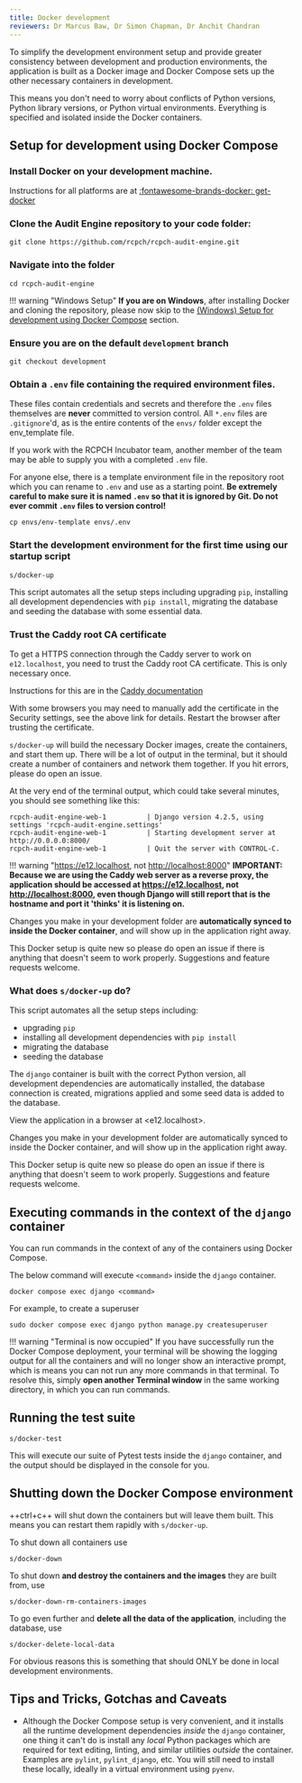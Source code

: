 ```yaml
---
title: Docker development
reviewers: Dr Marcus Baw, Dr Simon Chapman, Dr Anchit Chandran
---
```


To simplify the development environment setup and provide greater consistency between development and production environments, the application is built as a Docker image and Docker Compose sets up the other necessary containers in development.

This means you don't need to worry about conflicts of Python versions, Python library versions, or Python virtual environments. Everything is specified and isolated inside the Docker containers.

## Setup for development using Docker Compose

### Install Docker on your development machine.

Instructions for all platforms are at [:fontawesome-brands-docker: get-docker](https://docs.docker.com/get-docker)

### Clone the Audit Engine repository to your code folder:

```console
git clone https://github.com/rcpch/rcpch-audit-engine.git
```

### Navigate into the folder

```console
cd rcpch-audit-engine
```

!!! warning "Windows Setup"
    **If you are on Windows**, after installing Docker and cloning the repository, please now skip to the [(Windows) Setup for development using Docker Compose](./docker-setup.md#windows-setup-for-development-using-docker-compose) section.

### Ensure you are on the default `development` branch

```console
git checkout development
```

### Obtain a `.env` file containing the required environment files.

These files contain credentials and secrets and therefore the `.env` files themselves are **never** committed to version control. All `*.env` files are `.gitignore`'d, as is the entire contents of the `envs/` folder except the env_template file.

If you work with the RCPCH Incubator team, another member of the team may be able to supply you with a completed `.env` file.

For anyone else, there is a template environment file in the repository root which you can rename to `.env` and use as a starting point. **Be extremely careful to make sure it is named `.env` so that it is ignored by Git. Do not ever commit `.env` files to version control!**

```console
cp envs/env-template envs/.env
```

### Start the development environment for the first time using our startup script

```console
s/docker-up
```

This script automates all the setup steps including upgrading `pip`, installing all development dependencies with `pip install`, migrating the database and seeding the database with some essential data.

### Trust the Caddy root CA certificate

To get a HTTPS connection through the Caddy server to work on `e12.localhost`, you need to trust the Caddy root CA certificate. This is only necessary once.

Instructions for this are in the [Caddy documentation](https://caddyserver.com/docs/running#local-https-with-docker)

With some browsers you may need to manually add the certificate in the Security settings, see the above link for details. Restart the browser after trusting the certificate.

`s/docker-up` will build the necessary Docker images, create the containers, and start them up. There will be a lot of output in the terminal, but it should create a number of containers and network them together. If you hit errors, please do open an issue.

At the very end of the terminal output, which could take several minutes, you should see something like this:

```console
rcpch-audit-engine-web-1          | Django version 4.2.5, using settings 'rcpch-audit-engine.settings'
rcpch-audit-engine-web-1          | Starting development server at http://0.0.0.0:8000/
rcpch-audit-engine-web-1          | Quit the server with CONTROL-C.
```

!!! warning "<https://e12.localhost>, not <http://localhost:8000>"
    **IMPORTANT: Because we are using the Caddy web server as a reverse proxy, the application should be accessed at <https://e12.localhost>, not <http://localhost:8000>, even though Django will still report that is the hostname and port it 'thinks' it is listening on.**

Changes you make in your development folder are **automatically synced to inside the Docker container**, and will show up in the application right away.

This Docker setup is quite new so please do open an issue if there is anything that doesn't seem to work properly. Suggestions and feature requests welcome.

### What does `s/docker-up` do?

This script automates all the setup steps including:

- upgrading `pip`
- installing all development dependencies with `pip install`
- migrating the database
- seeding the database

The `django` container is built with the correct Python version, all development dependencies are automatically installed, the database connection is created, migrations applied and some seed data is added to the database.

View the application in a browser at <e12.localhost>.

Changes you make in your development folder are automatically synced to inside the Docker container, and will show up in the application right away.

This Docker setup is quite new so please do open an issue if there is anything that doesn't seem to work properly. Suggestions and feature requests welcome.

## Executing commands in the context of the `django` container

You can run commands in the context of any of the containers using Docker Compose.

The below command will execute `<command>` inside the `django` container.

```console
docker compose exec django <command>
```

For example, to create a superuser

```console
sudo docker compose exec django python manage.py createsuperuser
```

!!! warning "Terminal is now occupied"
    If you have successfully run the Docker Compose deployment, your terminal will be showing the logging output for all the containers and will no longer show an interactive prompt, which is means you can not run any more commands in that terminal. To resolve this, simply **open another Terminal window** in the same working directory, in which you can run commands.

## Running the test suite

```console
s/docker-test
```

This will execute our suite of Pytest tests inside the `django` container, and the output should be displayed in the console for you.

## Shutting down the Docker Compose environment

++ctrl+c++ will shut down the containers but will leave them built. This means you can restart them rapidly with `s/docker-up`.

To shut down all containers use

```console
s/docker-down
```

To shut down **and destroy the containers and the images** they are built from, use

```console
s/docker-down-rm-containers-images
```

To go even further and **delete all the data of the application**, including the database, use

```console
s/docker-delete-local-data
```

For obvious reasons this is something that should ONLY be done in local development environments.

## Tips and Tricks, Gotchas and Caveats

* Although the Docker Compose setup is very convenient, and it installs all the runtime development dependencies _inside_ the `django` container, one thing it can't do is install any _local_ Python packages which are required for text editing, linting, and similar utilities _outside_ the container. Examples are `pylint`, `pylint_django`, etc. You will still need to install these locally, ideally in a virtual environment using `pyenv`.
